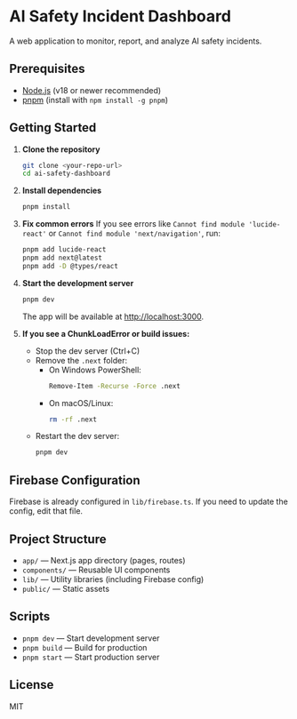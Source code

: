 # AI Safety Incident Dashboard

A web application to monitor, report, and analyze AI safety incidents.

## Prerequisites
- [Node.js](https://nodejs.org/) (v18 or newer recommended)
- [pnpm](https://pnpm.io/) (install with `npm install -g pnpm`)

## Getting Started

1. **Clone the repository**
   ```sh
   git clone <your-repo-url>
   cd ai-safety-dashboard
   ```

2. **Install dependencies**
   ```sh
   pnpm install
   ```

3. **Fix common errors**
   If you see errors like `Cannot find module 'lucide-react'` or `Cannot find module 'next/navigation'`, run:
   ```sh
   pnpm add lucide-react
   pnpm add next@latest
   pnpm add -D @types/react
   ```

4. **Start the development server**
   ```sh
   pnpm dev
   ```
   The app will be available at [http://localhost:3000](http://localhost:3000).

5. **If you see a ChunkLoadError or build issues:**
   - Stop the dev server (Ctrl+C)
   - Remove the `.next` folder:
     - On Windows PowerShell:
       ```sh
       Remove-Item -Recurse -Force .next
       ```
     - On macOS/Linux:
       ```sh
       rm -rf .next
       ```
   - Restart the dev server:
     ```sh
     pnpm dev
     ```

## Firebase Configuration
Firebase is already configured in `lib/firebase.ts`. If you need to update the config, edit that file.

## Project Structure
- `app/` — Next.js app directory (pages, routes)
- `components/` — Reusable UI components
- `lib/` — Utility libraries (including Firebase config)
- `public/` — Static assets

## Scripts
- `pnpm dev` — Start development server
- `pnpm build` — Build for production
- `pnpm start` — Start production server

## License
MIT 